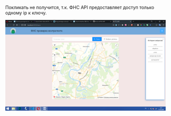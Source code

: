 Покликать не получится, т.к. ФНС API предоставляет доступ только одному ip к ключу.

![alt text](Screenshots/1.png "Описание будет тут")
